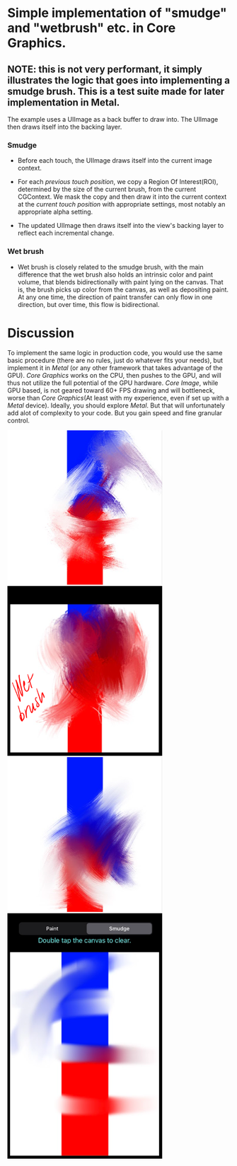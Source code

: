 # Simple implementation of "smudge" and "wetbrush" etc. in Core Graphics.

## NOTE: this is not very performant, it simply illustrates the logic that goes into implementing a smudge brush. This is a test suite made for later implementation in Metal.

The example uses a UIImage as a back buffer to draw into. The UIImage then draws itself into the backing layer.

### **Smudge**

- Before each touch, the UIImage draws itself into the current image context.

- For each *previous touch position*, we copy a Region Of Interest(ROI), determined by the size of the current brush, from the current CGContext. We mask the copy and then draw it into the current context at the *current touch position* with appropriate settings, most notably an appropriate alpha setting.

- The updated UIImage then draws itself into the view's backing layer to reflect each incremental change.

### **Wet brush**

- Wet brush is closely related to the smudge brush, with the main difference that the wet brush also holds an intrinsic color and paint volume, that blends bidirectionally with paint lying on the canvas. That is, the brush picks up color from the canvas, as well as depositing paint. At any one time, the direction of paint transfer can only flow in one direction, but over time, this flow is bidirectional.

# **Discussion**

To implement the same logic in production code, you would use the same basic procedure (there are no rules, just do whatever fits your needs), but implement it in *Metal* (or any other framework that takes advantage of the GPU). *Core Graphics* works on the CPU, then pushes to the GPU, and will thus not utilize the full potential of the GPU hardware. *Core Image*, while GPU based, is not geared toward 60+ FPS drawing and will bottleneck, worse than *Core Graphics*(At least with my experience, even if set up with a *Metal* device). Ideally, you should explore *Metal*. But that will unfortunately add alot of complexity to your code. But you gain speed and fine granular control.

<img src="images/screenshot3.PNG" width="350"/>
<img src="images/screenshot_wet.PNG" width="350"/>
<img src="images/screenshot4.PNG" width="350"/>
<img src="images/screenshot2.PNG" width="350"/>


